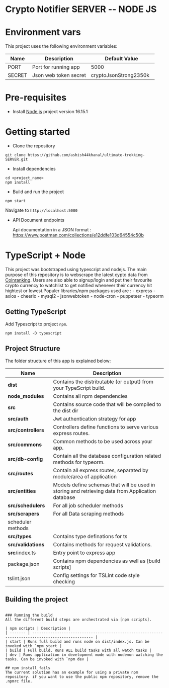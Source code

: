 # Crypto Notifier SERVER -- NODE JS

# Environment vars
This project uses the following environment variables:

| Name                          | Description                         | Default Value                                  |
| ----------------------------- | ------------------------------------| -----------------------------------------------|
|PORT           | Port for running app           | 5000      |
|SECRET           | Json web token secret           | cryptoJsonStrong2350k      |


# Pre-requisites
- Install [Node.js](https://nodejs.org/en/) project version 16.15.1


# Getting started
- Clone the repository
```
git clone https://github.com/ashish44khanal/ultimate-trekking-SERVER.git
```
- Install dependencies
```
cd <project_name>
npm install
```
- Build and run the project
```
npm start
```
  Navigate to `http://localhost:5000`

- API Document endpoints

  Api documentation in a JSON format : https://www.postman.com/collections/e12ddfe103d64554c50b



# TypeScript + Node 
This project was bootstraped using typescript and nodejs. The main purpose of this repository is to webscrape the latest cypto data from <a href='https://coinranking.com/'>Coinranking</a>. Users are also able to signup/login and put their favourite crypto currency to watchlist to get notified whenever their currency hit hightest or lowest.Populer libraries/npm packages used are :
    - express
    - axios
    - cheerio
    - mysql2
    - jsonwebtoken
    - node-cron
    - puppeteer
    - typeorm


## Getting TypeScript
Add Typescript to project `npm`.
```
npm install -D typescript
```

## Project Structure
The folder structure of this app is explained below:

| Name | Description |
| ------------------------ | --------------------------------------------------------------------------------------------- |
| **dist**                 | Contains the distributable (or output) from your TypeScript build.  |
| **node_modules**         | Contains all  npm dependencies                                                            |
| **src**                  | Contains  source code that will be compiled to the dist dir                               |
| **src/auth**        | Jwt authentication strategy for app
| **src/controllers**      | Controllers define functions to serve various express routes. 
| **src/commons**              | Common methods to be used across your app.  
| **src/db-config**      | Contain all the database configuration related methods for typeorm. 
| **src/routes**           | Contain all express routes, separated by module/area of application                       
| **src/entities**           | Models define schemas that will be used in storing and retrieving data from Application database  |
| **src/schedulers**      | For all job scheduler methods |
| **src/scrapers**      | For all Data scraping methods |
scheduler methods |
| **src/types**      | Contains type definations for ts |
| **src/validations**      | Contains methods for request validations. |
| **src**/index.ts         | Entry point to express app                                                               |
| package.json             | Contains npm dependencies as well as [build scripts]   
| tslint.json              | Config settings for TSLint code style checking                                                |

## Building the project
```

### Running the build
All the different build steps are orchestrated via [npm scripts].

| npm scripts | Description |
| ------- | ------------------------------------------------------------------------------------------------- |
| start | Runs full build and runs node on dist/index.js. Can be invoked with `npm start |
| build | Full build. Runs ALL build tasks with all watch tasks |
| dev | Runs application in development mode with nodemon watching the tasks. Can be invoked with `npm dev |                                   

## npm install fails
The current solution has an example for using a private npm repository. if you want to use the public npm repository, remove the .npmrc file.

